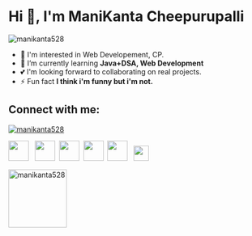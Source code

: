 <h1 align="left">Hi 👋, I'm ManiKanta Cheepurupalli</h1>

<p align="left"> <img src="https://komarev.com/ghpvc/?username=manikanta528&label=Profile%20views&color=0e75b6&style=flat" alt="manikanta528" /> </p>

- 👀 I'm interested in Web Developement, CP.
- 🌱 I’m currently learning **Java+DSA, Web Development**
- 💕 I'm looking forward to collaborating on real projects.
- ⚡ Fun fact **I think i'm funny but i'm not.**

##  Connect with me:

<p align="left">

<p align="left"> <a href="https://twitter.com/manikanta528" target="blank"><img src="https://img.shields.io/twitter/follow/manikanta528?logo=twitter&style=for-the-badge" alt="manikanta528" /></a> </p>
<a href = "https://twitter.com/manikanta528"><img src="https://img.icons8.com/fluent/48/000000/twitter.png" width="40px"/></a>
&nbsp
<a href = "https://www.linkedin.com/in/manikanta528/"><img src="https://img.icons8.com/fluent/48/000000/linkedin.png" width="40px"/></a>&nbsp
<a href = "https://dribbble.com/manikanta528"><img src="https://img.icons8.com/fluency/344/dribbble.png" width="40px"/></a>&nbsp
<a href = "https://www.instagram.com/manikanta_63030/"><img src="https://img.icons8.com/fluent/48/000000/instagram-new.png" width="40px"/></a>&nbsp
<a href="https://auth.geeksforgeeks.org/user/chmanikanta528" target="blank"><img src="https://img.icons8.com/color/452/GeeksforGeeks.png" width="40" /></a>&nbsp&nbsp
<a href="https://www.leetcode.com/chmanikanta528" ><img  src="https://upload.wikimedia.org/wikipedia/commons/thumb/a/ab/LeetCode_logo_white_no_text.svg/1200px-LeetCode_logo_white_no_text.svg.png"  width="30" /></a>
</p>



<p><img align="center" src="https://github-readme-streak-stats.herokuapp.com/?user=manikanta528&" alt="manikanta528" height="115" /></p>










